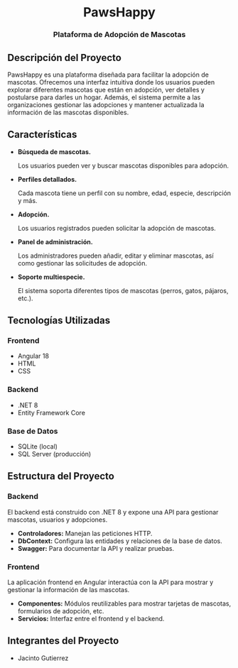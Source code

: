 <div align='center'>
    <h1>PawsHappy</h1>
    <h3>Plataforma de Adopción de Mascotas</h3>
</div>

<h2>Descripción del Proyecto</h2>
    <p>PawsHappy es una plataforma diseñada para facilitar la adopción de mascotas. Ofrecemos una interfaz intuitiva donde los usuarios pueden explorar diferentes mascotas que están en adopción, ver detalles y postularse para darles un hogar. Además, el sistema permite a las organizaciones gestionar las adopciones y mantener actualizada la información de las mascotas disponibles.</p>

<h2>Características</h2>
    <ul>
        <li><strong>Búsqueda de mascotas.</strong>
            <p>Los usuarios pueden ver y buscar mascotas disponibles para adopción.</p>
        </li>
        <li><strong>Perfiles detallados.</strong>
            <p>Cada mascota tiene un perfil con su nombre, edad, especie, descripción y más.</p>
        </li>
        <li><strong>Adopción.</strong>
            <p>Los usuarios registrados pueden solicitar la adopción de mascotas.</p>
        </li>
        <li><strong>Panel de administración.</strong>
            <p>Los administradores pueden añadir, editar y eliminar mascotas, así como gestionar las solicitudes de adopción.</p>
        </li>
        <li><strong>Soporte multiespecie.</strong>
            <p>El sistema soporta diferentes tipos de mascotas (perros, gatos, pájaros, etc.).</p>
        </li>
    </ul>

<h2>Tecnologías Utilizadas</h2>

<h3>Frontend</h3>
    <ul>
        <li>Angular 18</li>
        <li>HTML</li>
        <li>CSS</li>
    </ul>

<h3>Backend</h3>
    <ul>
        <li>.NET 8</li>
        <li>Entity Framework Core</li>
    </ul>

<h3>Base de Datos</h3>
    <ul>
        <li>SQLite (local)</li>
        <li>SQL Server (producción)</li>
    </ul>

<h2>Estructura del Proyecto</h2>
    <h3>Backend</h3>
        <p>El backend está construido con .NET 8 y expone una API para gestionar mascotas, usuarios y adopciones.</p>
        <ul>
            <li><strong>Controladores:</strong> Manejan las peticiones HTTP.</li>
            <li><strong>DbContext:</strong> Configura las entidades y relaciones de la base de datos.</li>
            <li><strong>Swagger:</strong> Para documentar la API y realizar pruebas.</li>
        </ul>
    <h3>Frontend</h3>
        <p>La aplicación frontend en Angular interactúa con la API para mostrar y gestionar la información de las mascotas.</p>
        <ul>
            <li><strong>Componentes:</strong> Módulos reutilizables para mostrar tarjetas de mascotas, formularios de adopción, etc.</li>
            <li><strong>Servicios:</strong> Interfaz entre el frontend y el backend.</li>
        </ul>

<h2>Integrantes del Proyecto</h2>
    <ul>
        <li>Jacinto Gutierrez</li>
    </ul>

